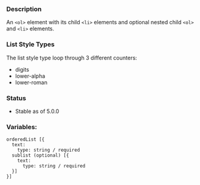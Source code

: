 ### Description
An `<ol>`  element with its child `<li>` elements and optional nested child `<ol>` and `<li>` elements.

### List Style Types
The list style type loop through 3 different counters:

* digits
* lower-alpha
* lower-roman

### Status
* Stable as of 5.0.0

### Variables:
~~~
orderedList [{
  text:
    type: string / required
  sublist (optional) [{
    text:
      type: string / required
  }]
}]
~~~
